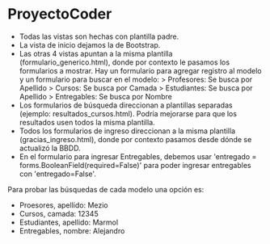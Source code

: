 # ProyectoCoder

- Todas las vistas son hechas con plantilla padre. 
- La vista de inicio dejamos la de Bootstrap.
- Las otras 4 vistas apuntan a la misma plantilla (formulario_generico.html), donde por contexto le pasamos los formularios a mostrar.
Hay un formulario para agregar registro al modelo y un formulario para buscar en el modelo:
      > Profesores: Se busca por Apellido
      > Cursos: Se busca por Camada
      > Estudiantes: Se busca por Apellido
      > Entregables: Se busca por Nombre
- Los formularios de búsqueda direccionan a plantillas separadas (ejemplo: resultados_cursos.html). Podría mejorarse para que los resultados usen todos la misma plantilla.
- Todos los formularios de ingreso direccionan a la misma plantilla (gracias_ingreso.html), donde por contexto pasamos desde dónde se actualizó la BBDD.
- En el formulario para ingresar Entregables, debemos usar 'entregado = forms.BooleanField(required=False)' para poder ingresar entregables con 'entregado=False'.

Para probar las búsquedas de cada modelo una opción es:
- Proesores, apellido: Mezio
- Cursos, camada: 12345
- Estudiantes, apellido: Marmol
- Entregables, nombre: Alejandro

